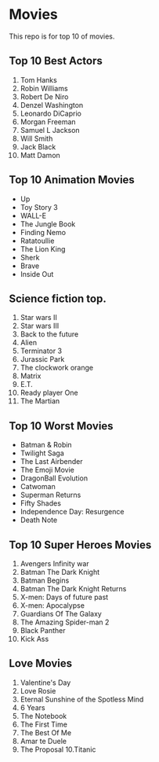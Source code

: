 # Movies

This repo is for top 10 of movies.
## Top 10 Best Actors

1. Tom Hanks
2. Robin Williams
3. Robert De Niro
4. Denzel Washington
5. Leonardo DiCaprio
6. Morgan Freeman
7. Samuel L Jackson
8. Will Smith
9. Jack Black
10. Matt Damon

## Top 10 Animation Movies
+ Up
+ Toy Story 3
+ WALL-E
+ The Jungle Book
+ Finding Nemo
+ Ratatoullie
+ The Lion King
+ Sherk
+ Brave
+ Inside Out


## Science fiction top.

1. Star wars II
2. Star wars III
3. Back to the future
4. Alien
4. Terminator 3
5. Jurassic Park
6. The clockwork orange
7. Matrix
8. E.T.
9. Ready player One
10. The Martian


## Top 10 Worst Movies
+ Batman & Robin
+ Twilight Saga
+ The Last Airbender
+ The Emoji Movie
+ DragonBall Evolution
+ Catwoman
+ Superman Returns
+ Fifty Shades
+ Independence Day: Resurgence
+ Death Note

## Top 10 Super Heroes Movies
1. Avengers Infinity war
2. Batman The Dark Knight
3. Batman Begins
4. Batman The Dark Knight Returns
5. X-men: Days of future past
6. X-men: Apocalypse
7. Guardians Of The Galaxy
8. The Amazing Spider-man 2
9. Black Panther
10. Kick Ass

## Love Movies
1. Valentine's Day
2. Love Rosie
3. Eternal Sunshine of the Spotless Mind
4. 6 Years
5. The Notebook
6. The First Time
7. The Best Of Me
8. Amar te Duele
9. The Proposal
10.Titanic

